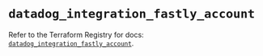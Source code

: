 # `datadog_integration_fastly_account`

Refer to the Terraform Registry for docs: [`datadog_integration_fastly_account`](https://registry.terraform.io/providers/datadog/datadog/3.72.0/docs/resources/integration_fastly_account).
